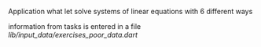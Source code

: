 Application what let solve systems of linear equations with 6 different ways

information from tasks is entered in a file
 *lib/input_data/exercises_poor_data.dart*
